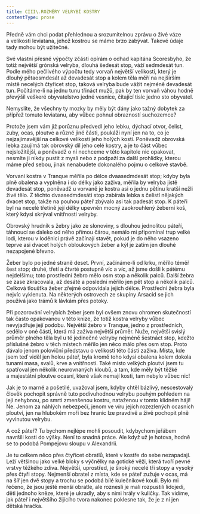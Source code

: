 ```yaml
---
title: CIII\.ROZMĚRY VELRYBÍ KOSTRY
contentType: prose
---
```


  

Předně vám chci podat přehlednou a srozumitelnou zprávu o živé váze a velikosti leviatana, jehož kostrou se máme brzo zabývat. Takové údaje tady mohou být užitečné.

Své vlastní přesné výpočty zčásti opírám o odhad kapitána Scoresbyho, že totiž největší grónská velryba, dlouhá šedesát stop, váží sedmdesát tun. Podle mého pečlivého výpočtu tedy vorvaň největší velikosti, který je dlouhý pětaosmdesát až devadesát stop a kolem těla měří na nejširším místě necelých čtyřicet stop, taková velryba bude vážit nejméně devadesát tun. Počítáme-li na jednu tunu třináct mužů, pak by ten vorvaň váhou hodně převýšil veškeré obyvatelstvo jedné vesnice, čítající tisíc jedno sto obyvatel.

Nemyslíte, že všechny ty mozky by měly být dány jako tažný dobytek za přípřež tomuto leviatanu, aby vůbec pohnul obrazností suchozemce?

Protože jsem vám již porůznu předvedl jeho lebku, dýchací otvor, čelist, zuby, ocas, ploutve a různé jiné části, poukáži nyní jen na to, co je nejzajímavější na celkové velikosti jeho holých kostí. Poněvadž obrovská lebka zaujímá tak obrovský díl jeho celé kostry, a je to část vůbec nejsložitější, a poněvadž o ní nechceme v této kapitole nic opakovat, nesmíte ji nikdy pustit z mysli nebo z podpaží za další prohlídky, kterou máme před sebou, jinak nenabudete dokonalého pojmu o celkové stavbě.

Vorvaní kostra v Tranque měřila po délce dvaasedmdesát stop; kdyby byla plně obalena a vyplněna i do délky jako zaživa, měřila by velryba jistě devadesát stop, poněvadž u vorvaně je kostra asi o jednu pětinu kratší nežli živé tělo. Z těchto dvaasedmdesáti stop zabírala lebka s čelistí nějakých dvacet stop, takže na pouhou páteř zbývalo asi tak padesát stop. K páteři byl na necelé třetině její délky upevněn mocný zaokrouhlený žeberní koš, který kdysi skrýval vnitřnosti velryby.

Obrovský hrudník s žebry jako ze slonoviny, s dlouhou jednolitou páteří, táhnoucí se daleko od něho přímou čárou, nemálo mi připomínal trup velké lodi, kterou v loděnici právě začínají stavět, pokud je do něho vsazeno teprve asi dvacet holých obloukových žeber a kýl je zatím jen dlouhé nezapojené břevno.

Žeber bylo po jedné straně deset. První, začínáme-li od krku, měřilo téměř šest stop; druhé, třetí a čtvrté postupně víc a víc, až jsme došli k pátému nejdelšímu; toto prostřední žebro mělo osm stop a několik palců. Další žebra se zase zkracovala, až desáté a poslední měřilo jen pět stop a několik palců. Celková tloušťka žeber zřejmě odpovídala jejich délce. Prostřední žebra byla nejvíc vyklenuta. Na některých ostrovech ze skupiny Arsacid se jich používá jako trámů k lávkám přes potoky.

Při pozorování velrybích žeber jsem byl ovšem znovu ohromen skutečností tak často opakovanou v této knize, že totiž kostra velryby vůbec nevyjadřuje její podobu. Největší žebro v Tranque, jedno z prostředních, sedělo v oné části, která má zaživa největší průměr. Nuže, největší svislý průměr plného těla byl u té jedinečné velryby nejméně šestnáct stop, kdežto příslušné žebro v těch místech měřilo jen něco málo přes osm stop. Proto dávalo jenom poloviční představu o velikosti této části zaživa. Místa, kde jsem teď viděl jen holou páteř, byla kromě toho kdysi obalena kolem dokola tunami masa, svalů, krve a vnitřností. Také místo velkých ploutví jsem tu spatřoval jen několik neurovnaných kloubů, a tam, kde měly být těžké a majestátní ploutve ocasní, které však nemají kosti, tam nebylo vůbec nic!

Jak je to marné a pošetilé, uvažoval jsem, kdyby chtěl bázlivý, nescestovalý člověk pochopit správně tuto podivuhodnou velrybu pouhým pohledem na její nehybnou, po smrti zmenšenou kostru, nataženou v tomto klidném háji! Ne. Jenom za náhlých nebezpečí, jenom ve víru jejích rozezlených ocasních ploutví, jen na hlubokém moři bez hranic lze pravdivě a živě pochopit plně vyvinutou velrybu.

A což páteř? Tu bychom nejlépe mohli posoudit, kdybychom jeřábem navršili kosti do výšky. Není to snadná práce. Ale když už je hotova, hodně se to podobá Pompejovu sloupu v Alexandrii.

Je tu celkem něco přes čtyřicet obratlů, které v kostře do sebe nezapadají. Leží většinou jako velké bloky s výčnělky na gotické věži, která tvoří pevné vrstvy těžkého zdiva. Největší, uprostřed, je široký necelé tři stopy a vysoký přes čtyři stopy. Nejmenší obratel z místa, kde se páteř zužuje v ocas, má na šíř jen dvě stopy a trochu se podobá bílé kulečníkové kouli. Bylo mi řečeno, že jsou ještě menší obratle, ale roznesli je malí rozpustilí lidojedi, děti jednoho kněze, které je ukradly, aby s nimi hrály v kuličky. Tak vidíme, jak páteř i největšího žijícího tvora nakonec poklesne tak, že je z ní jen dětská hračka.
